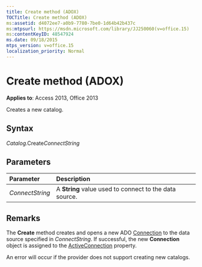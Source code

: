 ```yaml
---
title: Create method (ADOX)
TOCTitle: Create method (ADOX)
ms:assetid: d4072ee7-a0b9-7780-7be0-1d64b42b437c
ms:mtpsurl: https://msdn.microsoft.com/library/JJ250060(v=office.15)
ms:contentKeyID: 48547924
ms.date: 09/18/2015
mtps_version: v=office.15
localization_priority: Normal
---
```


# Create method (ADOX)

**Applies to**: Access 2013, Office 2013

Creates a new catalog.

## Syntax

*Catalog*.Create*ConnectString*

## Parameters

|Parameter|Description|
|:--------|:----------|
|*ConnectString* |A **String** value used to connect to the data source.|

## Remarks

The **Create** method creates and opens a new ADO [Connection](connection-object-ado.md) to the data source specified in *ConnectString*. If successful, the new **Connection** object is assigned to the [ActiveConnection](activeconnection-property-adox.md) property.

An error will occur if the provider does not support creating new catalogs.

